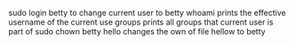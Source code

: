 sudo login betty to change current user to betty
whoami prints the effective username of the current use
groups prints all groups that current user is part of 
sudo chown betty hello changes the own of file hellow to betty

